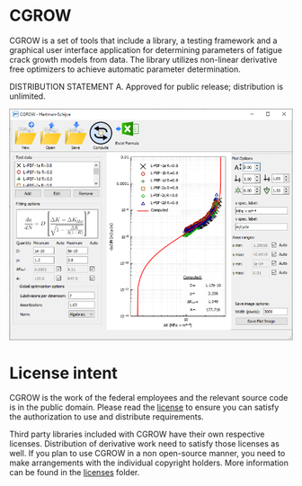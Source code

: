 # CGROW
CGROW is a set of tools that include a library, a testing framework and a graphical user interface application for determining parameters of fatigue crack growth models from data. The library utilizes non-linear derivative free optimizers to achieve automatic parameter determination.

DISTRIBUTION STATEMENT A. Approved for public release; distribution is unlimited.

<div align="center">
  <img src="https://raw.githubusercontent.com/USNavalResearchLaboratory/cgrow/main/doc/images/main_interface.PNG" alt="CGROW Main GUI">
</div>

# License intent
CGROW is the work of the federal employees and the relevant source code is in the public domain. Please read the [license](license.txt) to ensure you can satisfy the authorization to use and distribute requirements.

Third party libraries included with CGROW have their own respective licenses. Distribution of derivative work need to satisfy those licenses as well. If you plan to use CGROW in a non open-source manner, you need to make arrangements with the individual copyright holders. More information can be found in the [licenses](licenses) folder.

